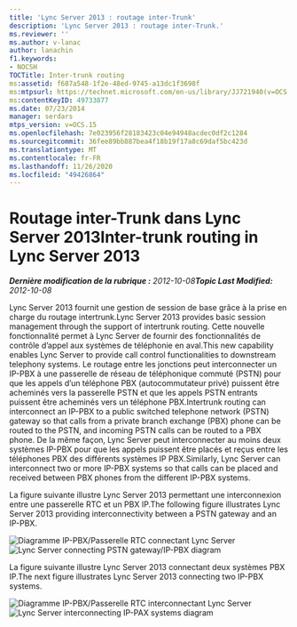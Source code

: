 ```yaml
---
title: 'Lync Server 2013 : routage inter-Trunk'
description: 'Lync Server 2013 : routage inter-Trunk.'
ms.reviewer: ''
ms.author: v-lanac
author: lanachin
f1.keywords:
- NOCSH
TOCTitle: Inter-trunk routing
ms:assetid: f687a548-1f2e-48ed-9745-a13dc1f3698f
ms:mtpsurl: https://technet.microsoft.com/en-us/library/JJ721940(v=OCS.15)
ms:contentKeyID: 49733877
ms.date: 07/23/2014
manager: serdars
mtps_version: v=OCS.15
ms.openlocfilehash: 7e023956f28183423c04e94948acdec0df2c1284
ms.sourcegitcommit: 36fee89bb887bea4f18b19f17a8c69daf5bc423d
ms.translationtype: MT
ms.contentlocale: fr-FR
ms.lasthandoff: 11/26/2020
ms.locfileid: "49426864"
---
```

# <a name="inter-trunk-routing-in-lync-server-2013"></a><span data-ttu-id="e8bb4-103">Routage inter-Trunk dans Lync Server 2013</span><span class="sxs-lookup"><span data-stu-id="e8bb4-103">Inter-trunk routing in Lync Server 2013</span></span>

<div data-xmlns="http://www.w3.org/1999/xhtml">

<div class="topic" data-xmlns="http://www.w3.org/1999/xhtml" data-msxsl="urn:schemas-microsoft-com:xslt" data-cs="https://msdn.microsoft.com/">

<div data-asp="https://msdn2.microsoft.com/asp">



</div>

<div id="mainSection">

<div id="mainBody"><span data-ttu-id="e8bb4-104">

<span> </span></span><span class="sxs-lookup"><span data-stu-id="e8bb4-104">

<span> </span></span></span>

<span data-ttu-id="e8bb4-105">_**Dernière modification de la rubrique :** 2012-10-08_</span><span class="sxs-lookup"><span data-stu-id="e8bb4-105">_**Topic Last Modified:** 2012-10-08_</span></span>

<span data-ttu-id="e8bb4-106">Lync Server 2013 fournit une gestion de session de base grâce à la prise en charge du routage intertrunk.</span><span class="sxs-lookup"><span data-stu-id="e8bb4-106">Lync Server 2013 provides basic session management through the support of intertrunk routing.</span></span> <span data-ttu-id="e8bb4-107">Cette nouvelle fonctionnalité permet à Lync Server de fournir des fonctionnalités de contrôle d’appel aux systèmes de téléphonie en aval.</span><span class="sxs-lookup"><span data-stu-id="e8bb4-107">This new capability enables Lync Server to provide call control functionalities to downstream telephony systems.</span></span> <span data-ttu-id="e8bb4-108">Le routage entre les jonctions peut interconnecter un IP-PBX à une passerelle de réseau de téléphonique commuté (PSTN) pour que les appels d’un téléphone PBX (autocommutateur privé) puissent être acheminés vers la passerelle PSTN et que les appels PSTN entrants puissent être acheminés vers un téléphone PBX.</span><span class="sxs-lookup"><span data-stu-id="e8bb4-108">Intertrunk routing can interconnect an IP-PBX to a public switched telephone network (PSTN) gateway so that calls from a private branch exchange (PBX) phone can be routed to the PSTN, and incoming PSTN calls can be routed to a PBX phone.</span></span> <span data-ttu-id="e8bb4-109">De la même façon, Lync Server peut interconnecter au moins deux systèmes IP-PBX pour que les appels puissent être placés et reçus entre les téléphones PBX des différents systèmes IP PBX.</span><span class="sxs-lookup"><span data-stu-id="e8bb4-109">Similarly, Lync Server can interconnect two or more IP-PBX systems so that calls can be placed and received between PBX phones from the different IP-PBX systems.</span></span>

<span data-ttu-id="e8bb4-110">La figure suivante illustre Lync Server 2013 permettant une interconnexion entre une passerelle RTC et un PBX IP.</span><span class="sxs-lookup"><span data-stu-id="e8bb4-110">The following figure illustrates Lync Server 2013 providing interconnectivity between a PSTN gateway and an IP-PBX.</span></span>

<span data-ttu-id="e8bb4-111">![Diagramme IP-PBX/Passerelle RTC connectant Lync Server](images/JJ721940.cc3858ca-2ee3-4d51-8a51-db078366b50b(OCS.15).jpg "Diagramme IP-PBX/Passerelle RTC connectant Lync Server")</span><span class="sxs-lookup"><span data-stu-id="e8bb4-111">![Lync Server connecting PSTN gateway/IP-PBX diagram](images/JJ721940.cc3858ca-2ee3-4d51-8a51-db078366b50b(OCS.15).jpg "Lync Server connecting PSTN gateway/IP-PBX diagram")</span></span>

<span data-ttu-id="e8bb4-112">La figure suivante illustre Lync Server 2013 connectant deux systèmes PBX IP.</span><span class="sxs-lookup"><span data-stu-id="e8bb4-112">The next figure illustrates Lync Server 2013 connecting two IP-PBX systems.</span></span>

<span data-ttu-id="e8bb4-113">![Diagramme IP-PBX/Passerelle RTC interconnectant Lync Server](images/JJ721940.6ba18ec9-df70-498a-9cf7-7fc41e5ec432(OCS.15).jpg "Diagramme IP-PBX/Passerelle RTC interconnectant Lync Server")</span><span class="sxs-lookup"><span data-stu-id="e8bb4-113">![Lync Server interconnecting IP-PAX systems diagram](images/JJ721940.6ba18ec9-df70-498a-9cf7-7fc41e5ec432(OCS.15).jpg "Lync Server interconnecting IP-PAX systems diagram")</span></span>

<span data-ttu-id="e8bb4-114"></div>

<span> </span>

</div>

</div>

</span><span class="sxs-lookup"><span data-stu-id="e8bb4-114"></div>

<span> </span>

</div>

</div>

</span></span></div>


